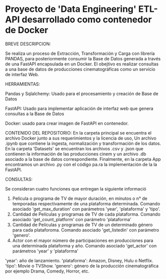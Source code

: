 # Proyecto de 'Data Engineering' ETL-API desarrollado como contenedor de Docker 

BREVE DESCRIPCION:

Se realiza un proceso de Extracción, Transformación y Carga con librería PANDAS, para posteriormente consumir la Base de Datos generada a través de una FastAPI encapsulada en un Docker. El obejtivo es realizar consultas a una base de datos de producciones cinematográficas como un servicio de interfaz Web.

HERRAMIENTAS:

Pandas y Sqlalchemy: Usado para el procesamiento y creación de Base de Datos

FastAPI: Usado para implementar aplicación de interfaz web que genera consultas a la Base de Datos

Docker: usado para crear imagen de FastAPI en contenedor.


CONTENIDO DEL REPOSITORIO: En la carpeta principal se encuentra el archivo Docker junto a sus requerimientos y la licencia de uso, Un archivo .ipynb que contiene la ingesta, normalización y transformación de los datos. En la carpeta 'Datasets' se encuentran los archivos .csv y .json que contienen la información de las  producciones cinem  y  un archivo .db asociado a la base de datos correspondiente. Finalmente, en la carpeta App  encontramos un archivo .py con el código pa.ra la implementación de la la FastAPI.

CONSULTAS:

Se consideran cuatro funciones que entregan la siguiente informació

1) Película o programa de TV de mayor duración, en minutos o n° de temporadas respectivamente de una plataforma determinada. Comando asociado 'get_max_duration' con parámetros 'year', 'plataforma' y 'tipo'.
2) Cantidad de Películas y programas de TV de cada plataforma. Comando asociado 'get_count_platform' con parámetro 'plataforma'
3) Cantidad de Películas y programas de TV de un determinado género para cada plataforoma. Comando asociado 'get_listedin' con parámetro 'genero'.
4) Actor con el mayor número de participaciones en producciones para una determinada plataforma y año. Comando asociado 'get_actor' con parámetros 'year' y 'plataforma'
 
'year': año de lanzamiento.
'plataforma': Amazon, Disney, Hulu o Netflix.
'tipo': Movie o TVShow.
'genero': género de la producción cinematográfica por ejemplo Drama, Comedy, Horror, etc.
